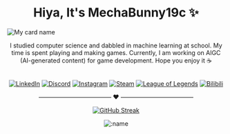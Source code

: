<h1 align="center">
  Hiya, It's MechaBunny19c ✨
</h1>

![My card name](https://cardivo.vercel.app/api?name=MechaBunny19c&description=I%27m%20Zihan%20Zhu%2C%20aka%20MechaBunny19C.%20I%20program%20interesting%20stuffs%21%20Nice%20to%20meet%20you%20%F0%9F%91%8B&image=https://github.com/zhuzihan728/zhuzihan728/blob/main/assets/bg.png?raw=true&backgroundColor=%23f6dddd&instagram=mechabunny19c&linkedin=Zihan%20Zhu&github=zhuzihan728&pattern=hideout&colorPattern=%23eaeaea)

<div align="center">
    I studied computer science and dabbled in machine learning at school. My time is spent playing and making games. Currently, I am working on AIGC (AI-generated content) for game development. Hope you enjoy it ☕
  <br><br>

[![LinkedIn](https://img.shields.io/badge/LinkedIn-%230077B5.svg?logo=linkedin&logoColor=white)](https://www.linkedin.com/in/zihan-zhu-54a689209/)  [![Discord](https://img.shields.io/badge/Discord-%237289DA.svg?logo=discord&logoColor=white)](https://discord.com/users/mechabunny19c)  [![Instagram](https://img.shields.io/badge/Instagram-%23E4405F.svg?logo=instagram&logoColor=white)](https://www.instagram.com/mechabunny19c/)  [![Steam](https://img.shields.io/badge/Steam-%230077B5.svg?logo=steam&logoColor=white)](https://steamcommunity.com/profiles/76561198345251197/) [![League of Legends](https://img.shields.io/badge/League%20of%20Legends-D32936.svg?logo=riotgames&logoColor=white)](https://www.op.gg/summoners/euw/mechabunny19c-uxu)  [![Bilibili](https://img.shields.io/badge/Bilibili-%23FB7299.svg?logo=bilibili&logoColor=white)](https://space.bilibili.com/5951168) 


———————————— ❤️ ————————————

[![GitHub Streak](https://streak-stats.demolab.com/?user=zhuzihan728)](https://git.io/streak-stats)



<p align="center" width="100%">
    <img src="https://count.getloli.com/get/@cnt?theme=rule34" alt=":name" />
</p>

</div>
  <!-- <br><br>
  My tech stack:
    <table style="border-collapse: collapse; border: 0;">
        <tr style="border: none;">
        <td style="border: none;">
               <img src="https://img.shields.io/badge/python-%233776AB.svg?style=flat&logo=python&logoColor=white"/>
    <img src="https://img.shields.io/badge/tensorflow-%23FF6F00.svg?style=flat&logo=tensorflow&logoColor=white"/>
    <img src="https://img.shields.io/badge/pytorch-%23EE4C2C.svg?style=flat&logo=pytorch&logoColor=white"/>
    <img src="https://img.shields.io/badge/FastAPI-%23013243.svg?style=flat&logo=fastapi&logoColor=white"/>
    <img src="https://img.shields.io/badge/c%2B%2B-%2300599C.svg?style=flat&logo=c%2B%2B&logoColor=white"/>
    <img src="https://img.shields.io/badge/c%23-%23239120.svg?style=flat&logo=c-sharp&logoColor=white"/>
    <img src="https://img.shields.io/badge/unity-%23000000.svg?style=flat&logo=unity&logoColor=white"/>
    <img src="https://img.shields.io/badge/Unreal%20Engine-%23313131.svg?style=flat&logo=unreal-engine&logoColor=white"/>
    <img src="https://img.shields.io/badge/-azure-%23013243.svg?style=flat&logo=microsoft-azure&logoColor=white"/>
    <img src="https://img.shields.io/badge/git-%23F05033.svg?style=flat&logo=git&logoColor=white"/>
    <img src="https://img.shields.io/badge/visual%20studio%20code-%23007ACC.svg?style=flat&logo=visual-studio-code&logoColor=white"/>
    <img src="https://img.shields.io/badge/-adobe%20premiere%20pro-%23013243.svg?style=flat&logo=adobe-premiere-pro&logoColor=white"/>
    <img src="https://img.shields.io/badge/chatGPT-74aa9c?logo=openai&logoColor=white"/>
    <img src="https://img.shields.io/badge/-notion-%23013243.svg?style=flat&logo=notion&logoColor=white"/>
        </td>
        <td style="border: none;">
        <img src="https://github-readme-stats.vercel.app/api/top-langs/?username=zhuzihan728&hide=html,css,Jupyter+Notebook,ruby,Tex,javascript&langs_count=6&layout=compact" />
        </td>
        </tr>
    </table>




<!-- https://codeacg.xlog.app/github-mei-hua-ri-ji---you-cai-you-ai-wan-md

https://github.com/satyawikananda/satyawikananda/blob/master/README.md?plain=1 -->
